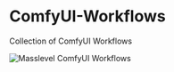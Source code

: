 # ComfyUI-Workflows
Collection of ComfyUI Workflows

![Masslevel ComfyUI Workflows](FLUX.1/masslevel-cui-pub-flux1-upscale.png)
